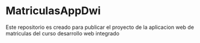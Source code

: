 # MatriculasAppDwi
Este repositorio es creado para publicar el proyecto de la aplicacion web de matriculas del curso desarrollo web integrado
